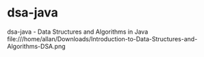 # dsa-java
dsa-java - Data Structures and Algorithms in Java
file:///home/allan/Downloads/Introduction-to-Data-Structures-and-Algorithms-DSA.png

